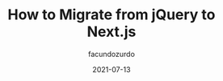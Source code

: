 ---
author: facundozurdo
date: 2021-07-13
layout: post.njk
publisher: smashingmag
tags:
  - migration
  - jquery
  - nextjs
target_url: https://www.smashingmagazine.com/2021/07/migrate-jquery-nextjs/
title: How to Migrate from jQuery to Next.js
---